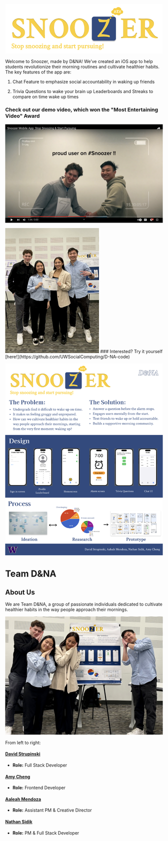 ![Snoozer Logo and Tagline](heading.png)


Welcome to Snoozer, made by D&NA! We’ve created an iOS app to help students revolutionize their morning routines and cultivate healthier habits. The key features of the app are: 

1. Chat Feature to emphasize social accountability in waking up friends
  
2. Trivia Questions to wake your brain up Leaderboards and Streaks to compare on time wake up times

### Check out our demo video, which won the "Most Entertaining Video" Award

[![thumbnail](thumbnail.png)](https://www.youtube.com/watch?v=mNdaqW95iM8)

<img src="teamaward.jpeg" width=300 height=400>
### Interested? Try it yourself [here!](https://github.com/UWSocialComputing/D-NA-code)

![Poster](SnoozerPoster.png)

# Team D&NA

## About Us

We are Team D&NA, a group of passionate individuals dedicated to cultivate healthier habits in the way people approach their mornings.

<img src="teampic.jpeg">

From left to right:

#### [David Strupinski](https://www.linkedin.com/in/david-strupinski/)
- **Role:** Full Stack Developer

#### [Amy Cheng](https://www.linkedin.com/in/amy-chengg/)
- **Role:** Frontend Developer

#### [Aaleah Mendoza](https://www.linkedin.com/in/aaleah-mendoza-a3093117a/)
- **Role:** Assistant PM & Creative Director

#### [Nathan Sidik](https://www.linkedin.com/in/nathan-sidik/)
- **Role:** PM & Full Stack Developer
